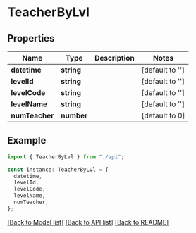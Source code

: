 # TeacherByLvl

## Properties

| Name           | Type       | Description | Notes           |
| -------------- | ---------- | ----------- | --------------- |
| **datetime**   | **string** |             | [default to ''] |
| **levelId**    | **string** |             | [default to ''] |
| **levelCode**  | **string** |             | [default to ''] |
| **levelName**  | **string** |             | [default to ''] |
| **numTeacher** | **number** |             | [default to 0]  |

## Example

```typescript
import { TeacherByLvl } from "./api";

const instance: TeacherByLvl = {
  datetime,
  levelId,
  levelCode,
  levelName,
  numTeacher,
};
```

[[Back to Model list]](../README.md#documentation-for-models) [[Back to API list]](../README.md#documentation-for-api-endpoints) [[Back to README]](../README.md)
